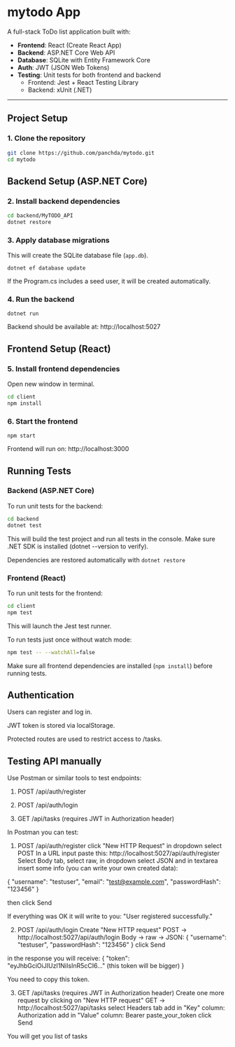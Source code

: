 # mytodo App

A full-stack ToDo list application built with:

- **Frontend**: React (Create React App)
- **Backend**: ASP.NET Core Web API
- **Database**: SQLite with Entity Framework Core
- **Auth**: JWT (JSON Web Tokens)
- **Testing**: Unit tests for both frontend and backend
  - Frontend: Jest + React Testing Library
  - Backend: xUnit (.NET)

---

## Project Setup

### 1. Clone the repository

```bash
git clone https://github.com/panchda/mytodo.git
cd mytodo
```

## Backend Setup (ASP.NET Core)

### 2. Install backend dependencies

```bash
cd backend/MyTODO_API
dotnet restore
```

### 3. Apply database migrations

This will create the SQLite database file (`app.db`).

`dotnet ef database update`

If the Program.cs includes a seed user, it will be created automatically.

### 4. Run the backend

`dotnet run`

Backend should be available at:
http://localhost:5027

## Frontend Setup (React)

### 5. Install frontend dependencies

Open new window in terminal.

```bash
cd client
npm install
```

### 6. Start the frontend

`npm start`

Frontend will run on:
http://localhost:3000

## Running Tests

### Backend (ASP.NET Core)

To run unit tests for the backend:

```bash
cd backend
dotnet test
```

This will build the test project and run all tests in the console.
Make sure .NET SDK is installed (dotnet --version to verify).

Dependencies are restored automatically with `dotnet restore`

### Frontend (React)

To run unit tests for the frontend:

```bash
cd client
npm test
```

This will launch the Jest test runner.

To run tests just once without watch mode:

```bash
npm test -- --watchAll=false
```

Make sure all frontend dependencies are installed (`npm install`) before running tests.

## Authentication

Users can register and log in.

JWT token is stored via localStorage.

Protected routes are used to restrict access to /tasks.

## Testing API manually

Use Postman or similar tools to test endpoints:

1. POST /api/auth/register

2. POST /api/auth/login

3. GET /api/tasks (requires JWT in Authorization header)

In Postman you can test:

1. POST /api/auth/register
   click "New HTTP Request"
   in dropdown select POST
   In a URL input paste this: http://localhost:5027/api/auth/register
   Select Body tab,
   select raw,
   in dropdown select JSON
   and in textarea insert some info (you can write your own created data):

{
"username": "testuser",
"email": "test@example.com",
"passwordHash": "123456"
}

then click Send

If everything was OK it will write to you: "User registered successfully."

2. POST /api/auth/login
   Create "New HTTP request"
   POST → http://localhost:5027/api/auth/login
   Body → raw → JSON:
   {
   "username": "testuser",
   "passwordHash": "123456"
   }
   click Send

in the response you will receive:
{
"token": "eyJhbGciOiJIUzI1NiIsInR5cCI6..." (this token will be bigger)
}

You need to copy this token.

3. GET /api/tasks (requires JWT in Authorization header)
   Create one more request by clicking on "New HTTP request"
   GET → http://localhost:5027/api/tasks
   select Headers tab
   add in "Key" column: Authorization
   add in "Value" column: Bearer paste_your_token
   click Send

You will get you list of tasks
